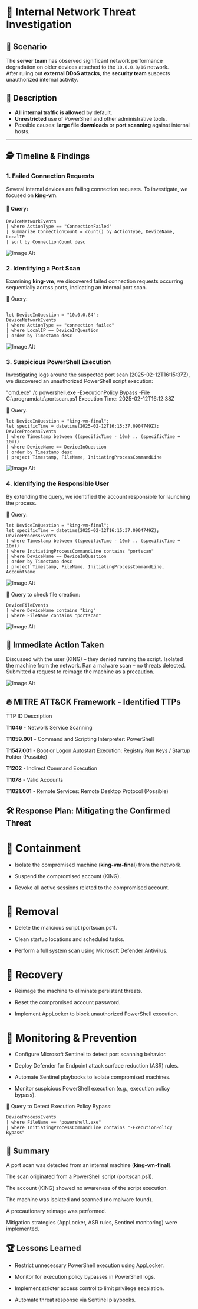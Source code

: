 # 🚨 Internal Network Threat Investigation

## 📌 Scenario
The **server team** has observed significant network performance degradation on older devices attached to the `10.0.0.0/16` network.  
After ruling out **external DDoS attacks**, the **security team** suspects unauthorized internal activity.

## 🔎 Description
- **All internal traffic is allowed** by default.  
- **Unrestricted** use of PowerShell and other administrative tools.  
- Possible causes: **large file downloads** or **port scanning** against internal hosts.  

---

## 🕵️ Timeline & Findings

### **1. Failed Connection Requests**
Several internal devices are failing connection requests. To investigate, we focused on **king-vm**.

#### 📜 Query:
```kusto
DeviceNetworkEvents
| where ActionType == "ConnectionFailed"
| summarize ConnectionCount = count() by ActionType, DeviceName, LocalIP
| sort by ConnectionCount desc
```
 ![Image Alt](https://github.com/K-ING-TECH/Threat-Hunt_Network-Degradation/blob/main/img1.png?raw=true)

### 2. Identifying a Port Scan
Examining **king-vm**, we discovered failed connection requests occurring sequentially across ports, indicating an internal port scan.

📜 Query:
```kusto

let DeviceInQuestion = "10.0.0.84";
DeviceNetworkEvents
| where ActionType == "connection failed"
| where LocalIP == DeviceInQuestion
| order by Timestamp desc
```
 ![Image Alt](https://github.com/K-ING-TECH/Threat-Hunt_Network-Degradation/blob/main/img2.png?raw=true)

### 3. Suspicious PowerShell Execution
Investigating logs around the suspected port scan (2025-02-12T16:15:37Z), we discovered an unauthorized PowerShell script execution:

"cmd.exe" /c powershell.exe -ExecutionPolicy Bypass -File C:\programdata\portscan.ps1
Execution Time: 2025-02-12T16:12:38Z

📜 Query:
```kusto
let DeviceInQuestion = "king-vm-final";
let specificTime = datetime(2025-02-12T16:15:37.0904749Z);
DeviceProcessEvents
| where Timestamp between ((specificTime - 10m) .. (specificTime + 10m))
| where DeviceName == DeviceInQuestion
| order by Timestamp desc
| project Timestamp, FileName, InitiatingProcessCommandLine
```
 ![Image Alt](https://github.com/K-ING-TECH/Threat-Hunt_Network-Degradation/blob/main/img3.png?raw=true)

### 4. Identifying the Responsible User
By extending the query, we identified the account responsible for launching the process.

📜 Query:
```kusto
let DeviceInQuestion = "king-vm-final";
let specificTime = datetime(2025-02-12T16:15:37.0904749Z);
DeviceProcessEvents
| where Timestamp between ((specificTime - 10m) .. (specificTime + 10m))
| where InitiatingProcessCommandLine contains "portscan"
| where DeviceName == DeviceInQuestion
| order by Timestamp desc
| project Timestamp, FileName, InitiatingProcessCommandLine, AccountName
```
 ![Image Alt](https://github.com/K-ING-TECH/Threat-Hunt_Network-Degradation/blob/main/img4.png?raw=true)

📜 Query to check file creation:
```kusto
DeviceFileEvents
| where DeviceName contains "king"
| where FileName contains "portscan"
```
 ![Image Alt](https://github.com/K-ING-TECH/Threat-Hunt_Network-Degradation/blob/main/img5.png?raw=true)

## 🚀 Immediate Action Taken
Discussed with the user (KING) – they denied running the script.
Isolated the machine from the network.
Ran a malware scan – no threats detected.
Submitted a request to reimage the machine as a precaution.

 ![Image Alt](https://github.com/K-ING-TECH/Threat-Hunt_Network-Degradation/blob/main/img6.png?raw=true)

## 🔥 MITRE ATT&CK Framework - Identified TTPs
TTP ID	Description

**T1046**      -  Network Service Scanning

**T1059.001**	 -  Command and Scripting Interpreter: PowerShell

**T1547.001**	 -  Boot or Logon Autostart Execution: Registry Run Keys / Startup Folder (Possible)

**T1202**	   -    Indirect Command Execution

**T1078**	    -   Valid Accounts

**T1021.001**	-   Remote Services: Remote Desktop Protocol (Possible)

## 🛠 Response Plan: Mitigating the Confirmed Threat
# 🛑 Containment

-  Isolate the compromised machine (**king-vm-final**) from the network.

-  Suspend the compromised account (KING).

-  Revoke all active sessions related to the compromised account.

# 🧹 Removal
-  Delete the malicious script (portscan.ps1).

-  Clean startup locations and scheduled tasks.

-  Perform a full system scan using Microsoft Defender Antivirus.

# 🔄 Recovery
-  Reimage the machine to eliminate persistent threats.

-  Reset the compromised account password.

-  Implement AppLocker to block unauthorized PowerShell execution.

# 🚨 Monitoring & Prevention
-  Configure Microsoft Sentinel to detect port scanning behavior.

-  Deploy Defender for Endpoint attack surface reduction (ASR) rules.

-  Automate Sentinel playbooks to isolate compromised machines.

-  Monitor suspicious PowerShell execution (e.g., execution policy bypass).

📜 Query to Detect Execution Policy Bypass:
```kusto
DeviceProcessEvents
| where FileName == "powershell.exe"
| where InitiatingProcessCommandLine contains "-ExecutionPolicy Bypass"
```

## 📌 Summary
A port scan was detected from an internal machine (**king-vm-final**).

The scan originated from a PowerShell script (portscan.ps1).

The account (KING) showed no awareness of the script execution.

The machine was isolated and scanned (no malware found).

A precautionary reimage was performed.

Mitigation strategies (AppLocker, ASR rules, Sentinel monitoring) were implemented.

## 🏆 Lessons Learned
- Restrict unnecessary PowerShell execution using AppLocker.

- Monitor for execution policy bypasses in PowerShell logs.

- Implement stricter access control to limit privilege escalation.

- Automate threat response via Sentinel playbooks.

